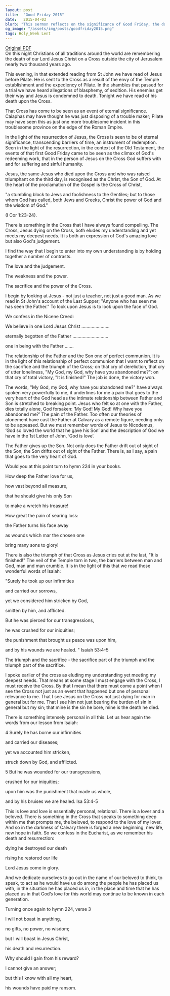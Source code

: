 ```yaml
---
layout: post
title:  "Good Friday 2015"
date:   2015-04-03
blurb: "This sermon reflects on the significance of Good Friday, the day Jesus Christ was crucified. It explores the eternal significance of the Cross, the pain and loneliness Jesus experienced, and the ultimate triumph of his sacrifice. It emphasizes the personal relevance of the Cross, urging believers to see Jesus' sacrifice as not just a general act, but one that was done for each individual."
og_image: "/assets/img/posts/goodfriday2015.png"
tags: Holy_Week Lent
---
```

[Original PDF](/assets/pdf/goodfriday2015.pdf)    
On this night Christians of all traditions around the world are remembering the death of our Lord Jesus Christ on a Cross outside the city of Jerusalem nearly two thousand years ago.

This evening, in that extended reading from St John we have read of Jesus before Pilate. He is sent to the Cross as a result of the envy of the Temple establishment and the expediency of Pilate. In the shambles that passed for a trial we have heard allegations of blasphemy, of sedition. His enemies get their way and Jesus is condemned to death. Tonight we have read of his death upon the Cross.

That Cross has come to be seen as an event of eternal significance. Caiaphas may have thought he was just disposing of a trouble maker; Pilate may have seen this as just one more troublesome incident in this troublesome province on the edge of the Roman Empire.

In the light of the resurrection of Jesus, the Cross is seen to be of eternal significance, transcending barriers of time, an instrument of redemption. Seen in the light of the resurrection, in the context of the Old Testament, the events of that first Good Friday came to be seen as the climax of God's redeeming work, that in the person of Jesus on the Cross God suffers with and for suffering and sinful humanity.

Jesus, the same Jesus who died upon the Cross and who was raised triumphant on the third day, is recognised as the Christ, the Son of God. At the heart of the proclamation of the Gospel is the Cross of Christ,

"a stumbling block to Jews and foolishness to the Gentiles; but to those whom God has called, both Jews and Greeks, Christ the power of God and the wisdom of God."

(I Cor 1:23-24).

There is something in the Cross that I have always found compelling. The Cross, Jesus dying on the Cross, both eludes my understanding and yet meets my deepest needs. It is both an expression of God's amazing love but also God's judgement.

I find the way that I begin to enter into my own understanding is by holding together a number of contrasts.

The love and the judgement.

The weakness and the power.

The sacrifice and the power of the Cross.

I begin by looking at Jesus - not just a teacher, not just a good man. As we read in St John's account of the Last Supper; "Anyone who has seen me has seen the Father." To look upon Jesus is to look upon the face of God.

We confess in the Nicene Creed:

We believe in one Lord Jesus Christ ......................

eternally begotten of the Father ............................

one in being with the Father .......

The relationship of the Father and the Son one of perfect communion. It is in the light of this relationship of perfect communion that I want to reflect on the sacrifice and the triumph of the Cross; on that cry of dereliction, that cry of utter loneliness, "My God, my God, why have you abandoned me?": on that cry of total victory, "It is finished!" The job is done, the victory won.

The words, "My God, my God, why have you abandoned me?" have always spoken very powerfully to me, it underlines for me a pain that goes to the very heart of the God head as the intimate relationship between Father and Son is stretched to breaking point. Jesus who felt so at one with the Father, dies totally alone, God forsaken: ‘My God! My God! Why have you abandoned me?’ The pain of the Father. Too often our theories of atonement have cast the Father at Calvary as a remote figure, needing only to be appeased. But we must remember words of Jesus to Nicodemus, ‘God so loved the world that he gave his Son’ and the description of God we have in the 1st Letter of John, ‘God is love’.

The Father gives up the Son. Not only does the Father drift out of sight of the Son, the Son drifts out of sight of the Father. There is, as I say, a pain that goes to the very heart of God.

Would you at this point turn to hymn 224 in your books.

How deep the Father love for us,

how vast beyond all measure,

that he should give his only Son

to make a wretch his treasure!

How great the pain of searing loss:

the Father turns his face away

as wounds which mar the chosen one

bring many sons to glory!

There is also the triumph of that Cross as Jesus cries out at the last, "It is finished!" The veil of the Temple torn in two, the barriers between man and God, man and man crumble. It is in the light of this that we read those wonderful words of Isaiah:

"Surely he took up our infirmities

and carried our sorrows,

yet we considered him stricken by God,

smitten by him, and afflicted.

But he was pierced for our transgressions,

he was crushed for our iniquities;

the punishment that brought us peace was upon him,

and by his wounds we are healed. " Isaiah 53:4-5

The triumph and the sacrifice - the sacrifice part of the triumph and the triumph part of the sacrifice.

I spoke earlier of the cross as eluding my understanding yet meeting my deepest needs. That means at some stage I must engage with the Cross, I must receive the Cross. By that I mean that there must come a point when I see the Cross not just as an event that happened but one of personal relevance to me. That I see Jesus on the Cross not just dying for man in general but for me. That I see him not just bearing the burden of sin in general but my sin; that mine is the sin he bore, mine is the death he died.

There is something intensely personal in all this. Let us hear again the words from our lesson from Isaiah:

4 Surely he has borne our infirmities

and carried our diseases;

yet we accounted him stricken,

struck down by God, and afflicted.

5 But he was wounded for our transgressions,

crushed for our iniquities;

upon him was the punishment that made us whole,

and by his bruises we are healed. Isa 53:4-5

This is love and love is essentially personal, relational. There is a lover and a beloved. There is something in the Cross that speaks to something deep within me that prompts me, the beloved, to respond to the love of my lover. And so in the darkness of Calvary there is forged a new beginning, new life, new hope in faith. So we confess in the Eucharist, as we remember his death and resurrection:

dying he destroyed our death

rising he restored our life

Lord Jesus come in glory.

And we dedicate ourselves to go out in the name of our beloved to think, to speak, to act as he would have us do among the people he has placed us with, in the situation he has placed us in, in the place and time that he has placed us in that God’s love for this world may continue to be known in each generation.

Turning once again to hymn 224, verse 3

I will not boast in anything,

no gifts, no power, no wisdom;

but I will boast in Jesus Christ,

his death and resurrection.

Why should I gain from his reward?

I cannot give an answer;

but this I know with all my heart,

his wounds have paid my ransom.

